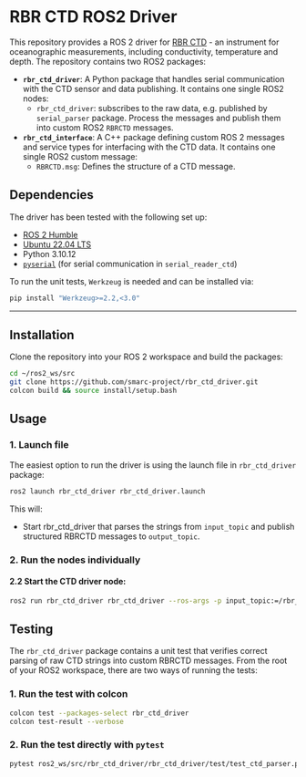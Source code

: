 # RBR CTD ROS2 Driver

This repository provides a ROS 2 driver for [RBR CTD](https://rbr-global.com/) - an instrument for oceanographic measurements, including conductivity, temperature and depth. The repository contains two ROS2 packages:

- **`rbr_ctd_driver`**: A Python package that handles serial communication with the CTD sensor and data publishing. It contains one single ROS2 nodes:
  - `rbr_ctd_driver`: subscribes to the raw data, e.g. published by `serial_parser` package. Process the messages and publish them into custom ROS2 `RBRCTD` messages.
- **`rbr_ctd_interface`**: A C++ package defining custom ROS 2 messages and service types for interfacing with the CTD data. It contains one single ROS2 custom message:
  - `RBRCTD.msg`: Defines the structure of a CTD message.

## Dependencies

The driver has been tested with the following set up:
- [ROS 2 Humble](https://docs.ros.org/en/humble/Installation.html)
- [Ubuntu 22.04 LTS](https://releases.ubuntu.com/jammy/)
- Python 3.10.12
- [`pyserial`](https://github.com/pyserial/pyserial) (for serial communication in `serial_reader_ctd`)

To run the unit tests, `Werkzeug` is needed and can be installed via:
```bash
pip install "Werkzeug>=2.2,<3.0"
```

---

## Installation

Clone the repository into your ROS 2 workspace and build the packages:

```bash
cd ~/ros2_ws/src
git clone https://github.com/smarc-project/rbr_ctd_driver.git
colcon build && source install/setup.bash
```
## Usage
### 1. Launch file
The easiest option to run the driver is using the launch file in `rbr_ctd_driver` package:
```bash
ros2 launch rbr_ctd_driver rbr_ctd_driver.launch
```
This will:
- Start rbr_ctd_driver that parses the strings from `input_topic` and publish structured RBRCTD messages to `output_topic`.

### 2. Run the nodes individually
#### 2.2 Start the CTD driver node:
```bash
ros2 run rbr_ctd_driver rbr_ctd_driver --ros-args -p input_topic:=/rbr_ctd/raw_data -p output_topic:=/rbr_ctd/data
```

## Testing
The `rbr_ctd_driver` package contains a unit test that verifies correct parsing of raw CTD strings into custom RBRCTD messages. From the root of your ROS2 workspace, there are two ways of running the tests:
### 1. Run the test with colcon
```bash
colcon test --packages-select rbr_ctd_driver
colcon test-result --verbose
```
### 2. Run the test directly with `pytest`
```bash
pytest ros2_ws/src/rbr_ctd_driver/rbr_ctd_driver/test/test_ctd_parser.py
```
